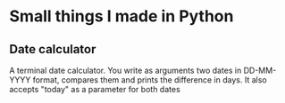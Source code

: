 <h1>Small things I made in Python</h1>
<h2>Date calculator</h2>

A terminal date calculator. You write as arguments two dates in DD-MM-YYYY format, compares them and prints the difference in days. It also accepts "today" as a parameter for both dates
